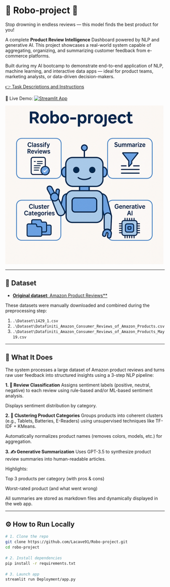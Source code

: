 # 🤖 **Robo-project** 🤖  


Stop drowning in endless reviews — this model finds the best product for you!  

A complete **Product Review Intelligence** Dashboard powered by NLP and generative AI. This project showcases a real-world system capable of aggregating, organizing, and summarizing customer feedback from e-commerce platforms.

 Built during my AI bootcamp to demonstrate end-to-end application of NLP, machine learning, and interactive data apps — ideal for product teams, marketing analysts, or data-driven decision-makers.





[👉 Task Descriptions and Instructions](https://github.com/ironhack-labs/project-nlp-business-case-automated-customers-reviews-v2)

🔗 Live Demo: [![Streamlit App](https://img.shields.io/badge/Live_App-Click_to_View-brightgreen?logo=streamlit)](https://robo-project-jfrvqubawim2qttpxtckey.streamlit.app/)






<img src="images/robo-project.png" alt="Robo-project" width="500"/>


---

## 📁  Dataset

- [**Original dataset**: Amazon Product Reviews**](https://www.kaggle.com/datasets/datafiniti/consumer-reviews-of-amazon-products)

These datasets were manually downloaded and combined during the preprocessing step:

1. `.\Dataset\1429_1.csv`  
2. `.\Dataset\Datafiniti_Amazon_Consumer_Reviews_of_Amazon_Products.csv`  
3. `.\Dataset\Datafiniti_Amazon_Consumer_Reviews_of_Amazon_Products_May19.csv`  

---

 ## 🚀 What It Does 
The system processes a large dataset of Amazon product reviews and turns raw user feedback into structured insights using a 3-step NLP pipeline:

**1. 🧾 Review Classification**
Assigns sentiment labels (positive, neutral, negative) to each review using rule-based and/or ML-based sentiment analysis.

Displays sentiment distribution by category.

**2. 🧠 Clustering Product Categories**
Groups products into coherent clusters (e.g., Tablets, Batteries, E-Readers) using unsupervised techniques like TF-IDF + KMeans.

Automatically normalizes product names (removes colors, models, etc.) for aggregation.

**3. ✍️ Generative Summarization**
Uses GPT-3.5 to synthesize product review summaries into human-readable articles.

Highlights:

Top 3 products per category (with pros & cons)

Worst-rated product (and what went wrong)

All summaries are stored as markdown files and dynamically displayed in the web app.


---

## ⚙️ How to Run Locally


```bash
# 1. Clone the repo
git clone https://github.com/Lacave91/Robo-project.git
cd robo-project

# 2. Install dependencies
pip install -r requirements.txt

# 3. Launch app
streamlit run Deployment/app.py
```
